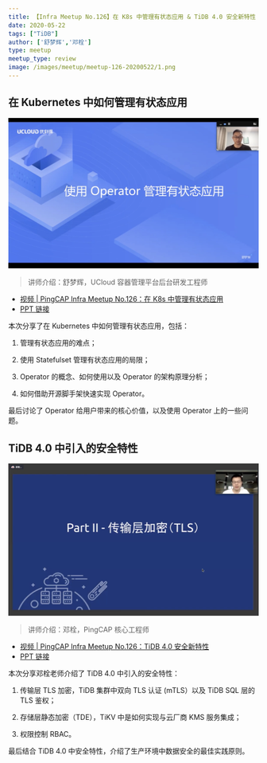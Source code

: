 ```yaml
---
title: 【Infra Meetup No.126】在 K8s 中管理有状态应用 & TiDB 4.0 安全新特性
date: 2020-05-22
tags: ["TiDB"]
author: ['舒梦辉','邓栓']
type: meetup
meetup_type: review
image: /images/meetup/meetup-126-20200522/1.png
---
```


## 在 Kubernetes 中如何管理有状态应用

![舒梦辉](media/meetup-126-20200522/1.png)

>讲师介绍：舒梦辉，UCloud 容器管理平台后台研发工程师

+ [视频 | PingCAP Infra Meetup No.126：在 K8s 中管理有状态应用](https://www.bilibili.com/video/BV1fZ4y1p7Zu)
+ [PPT 链接](https://github.com/pingcap/presentations/blob/master/Infra-Meetup/Infra-Meetup-126-%E8%88%92%E6%A2%A6%E8%BE%89-%E5%9C%A8%20Kubernetes%20%E4%B8%AD%E5%A6%82%E4%BD%95%E7%AE%A1%E7%90%86%E6%9C%89%E7%8A%B6%E6%80%81%E5%BA%94%E7%94%A8.pdf)

本次分享了在 Kubernetes 中如何管理有状态应用，包括：

1. 管理有状态应用的难点；

2. 使用 Statefulset 管理有状态应用的局限；

3. Operator 的概念、如何使用以及 Operator 的架构原理分析；

4. 如何借助开源脚手架快速实现 Operator。

最后讨论了 Operator 给用户带来的核心价值，以及使用 Operator 上的一些问题。

## TiDB 4.0 中引入的安全特性

![邓栓](media/meetup-126-20200522/2.png)

>讲师介绍：邓栓，PingCAP 核心工程师

+ [视频 | PingCAP Infra Meetup No.126：TiDB 4.0 安全新特性](https://www.bilibili.com/video/BV1fZ4y1p7Zu)
+ [PPT 链接](https://github.com/pingcap/presentations/blob/master/Infra-Meetup/Infra-Meetup-126-%E9%82%93%E6%A0%93-TiDB%204.0%20%E4%B8%AD%E5%BC%95%E5%85%A5%E7%9A%84%E5%AE%89%E5%85%A8%E7%89%B9%E6%80%A7.pdf)

本次分享邓栓老师介绍了 TiDB 4.0 中引入的安全特性：

1. 传输层 TLS 加密，TiDB 集群中双向 TLS 认证 (mTLS）以及 TiDB SQL 层的 TLS 鉴权；

2. 存储层静态加密（TDE），TiKV 中是如何实现与云厂商 KMS 服务集成；

3. 权限控制 RBAC。

最后结合 TiDB 4.0 中安全特性，介绍了生产环境中数据安全的最佳实践原则。